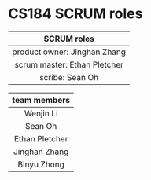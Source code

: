 <H1> CS184 SCRUM roles </H1>

| SCRUM roles |
|:--------------:|
| product owner: Jinghan Zhang |
| scrum master:  Ethan Pletcher |
| scribe:        Sean Oh |

| team members |
|:--------------:|
| Wenjin Li |
| Sean Oh |
| Ethan Pletcher |
| Jinghan Zhang |
| Binyu Zhong |

